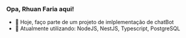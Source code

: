 ### Opa, Rhuan Faria aqui!

- 🔭 Hoje, faço parte de um projeto de imlplementação de chatBot
- 💬 Atualmente utilizando: NodeJS, NestJS, Typescript, PostgreSQL
